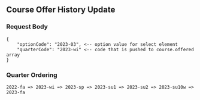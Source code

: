 ## Course Offer History Update

### Request Body

```
{
    "optionCode": "2023-03", <-- option value for select element
    "quarterCode": "2023-wi" <-- code that is pushed to course.offered array 
}
```

### Quarter Ordering

```
2022-fa => 2023-wi => 2023-sp => 2023-su1 => 2023-su2 => 2023-su10w => 2023-fa
```